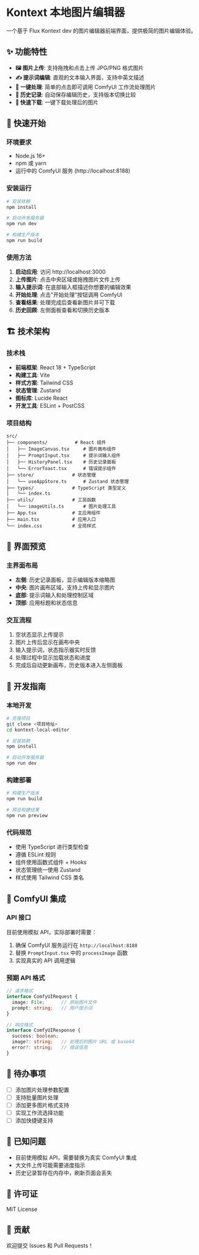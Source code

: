 # Kontext 本地图片编辑器

一个基于 Flux Kontext dev 的图片编辑器前端界面，提供极简的图片编辑体验。

## ✨ 功能特性

- **🖼️ 图片上传**: 支持拖拽和点击上传 JPG/PNG 格式图片
- **✍️ 提示词编辑**: 直观的文本输入界面，支持中英文描述
- **🎯 一键处理**: 简单的点击即可调用 ComfyUI 工作流处理图片
- **📜 历史记录**: 自动保存编辑历史，支持版本切换比较
- **💾 快速下载**: 一键下载处理后的图片

## 🚀 快速开始

### 环境要求

- Node.js 16+ 
- npm 或 yarn
- 运行中的 ComfyUI 服务 (http://localhost:8188)

### 安装运行

```bash
# 安装依赖
npm install

# 启动开发服务器
npm run dev

# 构建生产版本
npm run build
```

### 使用方法

1. **启动应用**: 访问 http://localhost:3000
2. **上传图片**: 点击中央区域或拖拽图片文件上传
3. **输入提示词**: 在底部输入框描述你想要的编辑效果
4. **开始处理**: 点击"开始处理"按钮调用 ComfyUI
5. **查看结果**: 处理完成后查看新图片并可下载
6. **历史回顾**: 左侧面板查看和切换历史版本

## 🏗️ 技术架构

### 技术栈

- **前端框架**: React 18 + TypeScript
- **构建工具**: Vite
- **样式方案**: Tailwind CSS
- **状态管理**: Zustand
- **图标库**: Lucide React
- **开发工具**: ESLint + PostCSS

### 项目结构

```
src/
├── components/          # React 组件
│   ├── ImageCanvas.tsx     # 图片画布组件
│   ├── PromptInput.tsx     # 提示词输入组件  
│   ├── HistoryPanel.tsx    # 历史记录面板
│   └── ErrorToast.tsx      # 错误提示组件
├── store/              # 状态管理
│   └── useAppStore.ts      # Zustand 状态管理
├── types/              # TypeScript 类型定义
│   └── index.ts
├── utils/              # 工具函数
│   └── imageUtils.ts       # 图片处理工具
├── App.tsx             # 主应用组件
├── main.tsx            # 应用入口
└── index.css           # 全局样式
```

## 🎨 界面预览

### 主界面布局

- **左侧**: 历史记录面板，显示编辑版本缩略图
- **中央**: 图片画布区域，支持上传和显示图片
- **底部**: 提示词输入和处理控制区域
- **顶部**: 应用标题和状态信息

### 交互流程

1. 空状态显示上传提示
2. 图片上传后显示在画布中央
3. 输入提示词，状态指示器实时反馈
4. 处理过程中显示加载状态和进度
5. 完成后自动更新画布，历史版本进入左侧面板

## 🔧 开发指南

### 本地开发

```bash
# 克隆项目
git clone <项目地址>
cd kontext-local-editor

# 安装依赖
npm install

# 启动开发服务器
npm run dev
```

### 构建部署

```bash
# 构建生产版本
npm run build

# 预览构建结果
npm run preview
```

### 代码规范

- 使用 TypeScript 进行类型检查
- 遵循 ESLint 规则
- 组件使用函数式组件 + Hooks
- 状态管理统一使用 Zustand
- 样式使用 Tailwind CSS 类名

## 🔌 ComfyUI 集成

### API 接口

目前使用模拟 API，实际部署时需要：

1. 确保 ComfyUI 服务运行在 `http://localhost:8188`
2. 替换 `PromptInput.tsx` 中的 `processImage` 函数
3. 实现真实的 API 调用逻辑

### 预期 API 格式

```typescript
// 请求格式
interface ComfyUIRequest {
  image: File;      // 原始图片文件
  prompt: string;   // 用户提示词
}

// 响应格式  
interface ComfyUIResponse {
  success: boolean;
  image?: string;   // 处理后的图片 URL 或 base64
  error?: string;   // 错误信息
}
```

## 📝 待办事项

- [ ] 添加图片处理参数配置
- [ ] 支持批量图片处理
- [ ] 添加更多图片格式支持
- [ ] 实现工作流选择功能
- [ ] 添加快捷键支持

## 🐛 已知问题

- 目前使用模拟 API，需要替换为真实 ComfyUI 集成
- 大文件上传可能需要进度指示
- 历史记录暂存在内存中，刷新页面会丢失

## 📄 许可证

MIT License

## 🤝 贡献

欢迎提交 Issues 和 Pull Requests！ 